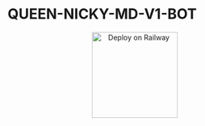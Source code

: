# QUEEN-NICKY-MD-V1-BOT





<p align="center">
<a href="https://heroku.com/deploy?template=https://github.com/QUEENNICKY/QUEEN-NICKY-MD-V1-BOT"><img src="https://www.herokucdn.com/deploy/button.svg" alt="Deploy on Railway" width="170px"></a>
</p>
